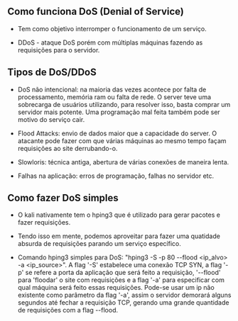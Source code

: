## Como funciona DoS (Denial of Service)

   - Tem como objetivo interromper o funcionamento de um serviço. 

   - DDoS - ataque DoS porém com múltiplas máquinas fazendo as requisições para o servidor.


## Tipos de DoS/DDoS

   - DoS não intencional: na maioria das vezes acontece por falta de processamento, memória ram ou falta de rede. O server teve uma sobrecarga de usuários utilizando, para resolver isso, basta comprar um servidor mais potente. Uma programação mal feita também pode ser motivo do serviço cair. 

   - Flood Attacks: envio de dados maior que a capacidade do server. O atacante pode fazer com que várias máquinas ao mesmo tempo façam requisições ao site derrubando-o. 

   - Slowloris: técnica antiga, abertura de várias conexões de maneira lenta.

   - Falhas na aplicação: erros de programação, falhas no servidor etc. 


## Como fazer DoS simples

   - O kali nativamente tem o hping3 que é utilizado para gerar pacotes e fazer requisições. 

   - Tendo isso em mente, podemos aproveitar para fazer uma quatidade absurda de requisições parando um serviço específico.

   - Comando hping3 simples para DoS: "hping3 -S -p 80 --flood <ip_alvo> -a <ip_source>". A flag '-S' estabelece uma conexão TCP SYN, a flag '-p' se refere a porta da aplicação que será feito a requisição, '--flood' para 'floodar' o site com requisições e a flag '-a' para especificar com qual máquina será feito essas requisições. Pode-se usar um ip não existente como parâmetro da flag '-a', assim o servidor demorará alguns segundos até fechar a requisição TCP, gerando uma grande quantidade de requisições com a flag --flood.